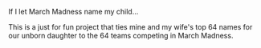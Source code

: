 If I let March Madness name my child...

This is a just for fun project that ties mine and my wife's top 64 names for our
unborn daughter to the 64 teams competing in March Madness.